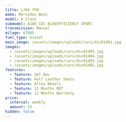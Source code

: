 ```yaml
---
title: LJ64 YFW
make: Mercedes-Benz
model: A Class
submodel: A180 CDI BLUEEFFICIENCY SPORT
transmission: Manual
milage: 67895
fuel_type: Diesel
main_image: /assets/images/uploads/cars/dsc01491.jpg
images:
  - /assets/images/uploads/cars/dsc01495.jpg
  - /assets/images/uploads/cars/dsc01494.jpg
  - /assets/images/uploads/cars/dsc01493.jpg
  - /assets/images/uploads/cars/dsc01492.jpg
features:
  - feature: SAT Nav
  - feature: Half Leather Seats
  - feature: Alloy Wheels
  - feature: 12 Months MOT
  - feature: 12 Months Warrenty
price:
  interval: weekly
  amount: 53
hidden: false
---
```

